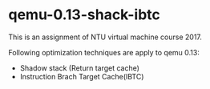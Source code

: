 # qemu-0.13-shack-ibtc
This is an assignment of NTU virtual machine course 2017.

Following optimization techniques are apply to qemu 0.13:
* Shadow stack (Return target cache)
* Instruction Brach Target Cache(IBTC)
